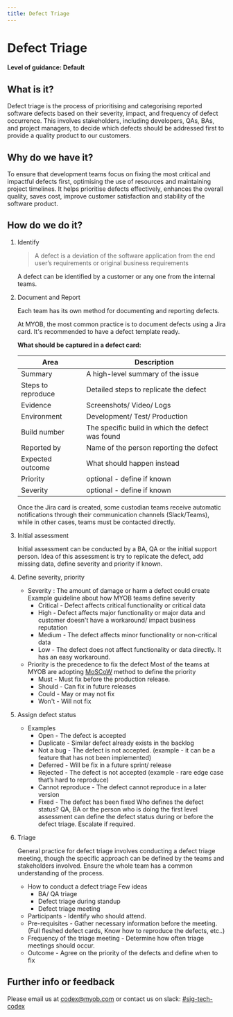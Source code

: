 ```yaml
---
title: Defect Triage
---
```

<!-- confluence-page-id: 9658335301 -->
# Defect Triage

#### Level of guidance: Default

## What is it?

Defect triage is the process of prioritising and categorising reported software defects based on their severity, impact, and frequency of defect occurrence. This involves stakeholders, including developers, QAs, BAs, and project managers, to decide which defects should be addressed first to provide a quality product to our customers.

## Why do we have it?

To ensure that development teams focus on fixing the most critical and impactful defects first, optimising the use of resources and maintaining project timelines. It helps prioritise defects effectively, enhances the overall quality, saves cost, improve customer satisfaction and stability of the software product.

## How do we do it?

1. Identify

    > A defect is a deviation of the software application from the end user’s requirements or original business requirements

    A defect can be identified by a customer or any one from the internal teams.

2. Document and Report

    Each team has its own method for documenting and reporting defects.

    At MYOB, the most common practice is to document defects using a Jira card. It's recommended to have a defect template ready.

    **What should be captured in a defect card:**

    |Area               | Description                               |
    |----------------   |-------------------------------------------|
    |Summary            | A high-level summary of the issue         |
    |Steps to reproduce | Detailed steps to replicate the defect    |
    |Evidence           | Screenshots/ Video/ Logs                  |
    |Environment        | Development/ Test/ Production             |
    |Build number       | The specific build in which the defect was found |
    |Reported by        | Name of the person reporting the defect   |
    |Expected outcome   | What should happen instead                |
    |Priority           | optional - define if known                |
    |Severity           | optional - define if known                |

    Once the Jira card is created, some custodian teams receive automatic notifications through their communication channels (Slack/Teams), while in other cases, teams must be contacted directly.

3. Initial assessment

    Initial assessment can be conducted by a BA, QA or the initial support person. Idea of this assessment is try to replicate the defect, add missing data, define severity and priority if known.

4. Define severity, priority
    * Severity : The amount of damage or harm a defect could create
        Example guideline about how MYOB teams define severity
        * Critical - Defect affects critical functionality or critical data
        * High - Defect affects major functionality or major data and customer doesn't have a workaround/ impact business reputation
        * Medium - The defect affects minor functionality or non-critical data
        * Low - The defect does not affect functionality or data directly. It has an easy workaround.
    * Priority is the precedence to fix the defect
        Most of the teams at MYOB are adopting [MoSCoW](https://en.wikipedia.org/wiki/MoSCoW_method) method to define the priority
        * Must - Must fix before the production release.
        * Should - Can fix in future releases
        * Could - May or may not fix
        * Won't - Will not fix

5. Assign defect status
    * Examples
        * Open - The defect is accepted
        * Duplicate - Similar defect already exists in the backlog
        * Not a bug - The defect is not accepted. (example - it can be a feature that has not been implemented)
        * Deferred - Will be fix in a future sprint/ release
        * Rejected - The defect is not accepted (example - rare edge case that’s hard to reproduce)
        * Cannot reproduce - The defect cannot reproduce in a later version
        * Fixed - The defect has been fixed
    Who defines the defect status? QA, BA or the person who is doing the first level assessment can define the defect status during or before the defect triage. Escalate if required.

6. Triage

    General practice for defect triage involves conducting a defect triage meeting, though the specific approach can be defined by the teams and stakeholders involved. Ensure the whole team has a common understanding of the process.

    * How to conduct a defect triage
        Few ideas
        * BA/ QA triage
        * Defect triage during standup
        * Defect triage meeting
    * Participants - Identify who should attend.
    * Pre-requisites - Gather necessary information before the meeting. (Full fleshed defect cards, Know how to reproduce the defects, etc..)
    * Frequency of the triage meeting - Determine how often triage meetings should occur.
    * Outcome - Agree on the priority of the defects and define when to fix

## Further info or feedback

Please email us at <codex@myob.com> or contact us on slack: [#sig-tech-codex](https://myob.slack.com/archives/C02N8ADPGUX)
